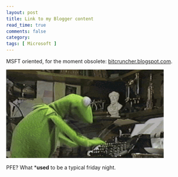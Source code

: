```yaml
---
layout: post
title: Link to my Blogger content
read_time: true  
comments: false
category:
tags: [ Microsoft ]
---
```


MSFT oriented, for the moment obsolete: [bitcruncher.blogspot.com](https://bitcruncher.blogspot.com).

![PFE? A typical friday night](/assets/kermit.gif)

PFE? What ***used** to be a typical friday night.
